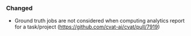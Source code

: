 ### Changed

- Ground truth jobs are not considered when computing analytics report for a task/project
  (<https://github.com/cvat-ai/cvat/pull/7919>)
